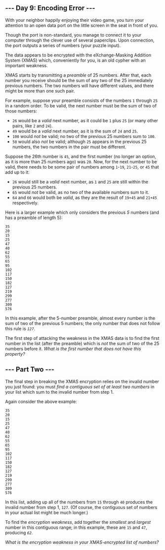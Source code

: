 
## --- Day 9: Encoding Error ---

With your neighbor happily enjoying their video game, you turn your attention to an open data port on the little screen in the seat in front of you.

Though the port is non-standard, you manage to connect it to your computer through the clever use of several paperclips. Upon connection, the port outputs a series of numbers (your puzzle input).

The data appears to be encrypted with the eXchange-Masking Addition System (XMAS) which, conveniently for you, is an old cypher with an important weakness.

XMAS starts by transmitting a  _preamble_  of 25 numbers. After that, each number you receive should be the sum of any two of the 25 immediately previous numbers. The two numbers will have different values, and there might be more than one such pair.

For example, suppose your preamble consists of the numbers  `1`  through  `25`  in a random order. To be valid, the next number must be the sum of two of those numbers:

-   `26`  would be a  _valid_  next number, as it could be  `1`  plus  `25`  (or many other pairs, like  `2`  and  `24`).
-   `49`  would be a  _valid_  next number, as it is the sum of  `24`  and  `25`.
-   `100`  would  _not_  be valid; no two of the previous 25 numbers sum to  `100`.
-   `50`  would also  _not_  be valid; although  `25`  appears in the previous 25 numbers, the two numbers in the pair must be different.

Suppose the 26th number is  `45`, and the first number (no longer an option, as it is more than 25 numbers ago) was  `20`. Now, for the next number to be valid, there needs to be some pair of numbers among  `1`-`19`,  `21`-`25`, or  `45`  that add up to it:

-   `26`  would still be a  _valid_  next number, as  `1`  and  `25`  are still within the previous 25 numbers.
-   `65`  would  _not_  be valid, as no two of the available numbers sum to it.
-   `64`  and  `66`  would both be  _valid_, as they are the result of  `19+45`  and  `21+45`  respectively.

Here is a larger example which only considers the previous  _5_  numbers (and has a preamble of length 5):

```
35
20
15
25
47
40
62
55
65
95
102
117
150
182
127
219
299
277
309
576

```

In this example, after the 5-number preamble, almost every number is the sum of two of the previous 5 numbers; the only number that does not follow this rule is  _`127`_.

The first step of attacking the weakness in the XMAS data is to find the first number in the list (after the preamble) which is  _not_  the sum of two of the 25 numbers before it.  _What is the first number that does not have this property?_


## --- Part Two ---

The final step in breaking the XMAS encryption relies on the invalid number you just found: you must  _find a contiguous set of at least two numbers_  in your list which sum to the invalid number from step 1.

Again consider the above example:

```
35
20
15
25
47
40
62
55
65
95
102
117
150
182
127
219
299
277
309
576

```

In this list, adding up all of the numbers from  `15`  through  `40`  produces the invalid number from step 1,  `127`. (Of course, the contiguous set of numbers in your actual list might be much longer.)

To find the  _encryption weakness_, add together the  _smallest_  and  _largest_  number in this contiguous range; in this example, these are  `15`  and  `47`, producing  _`62`_.

_What is the encryption weakness in your XMAS-encrypted list of numbers?_